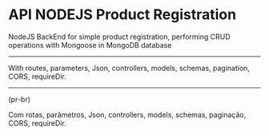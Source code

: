 # API NODEJS Product Registration
 NodeJS BackEnd for simple product registration, performing CRUD operations with Mongoose in MongoDB database
 
***

With routes, parameters, Json, controllers, models, schemas, pagination, CORS, requireDir.

***

 (pr-br)

Com rotas, parâmetros, Json, controllers, models, schemas, paginação, CORS, requireDir.

